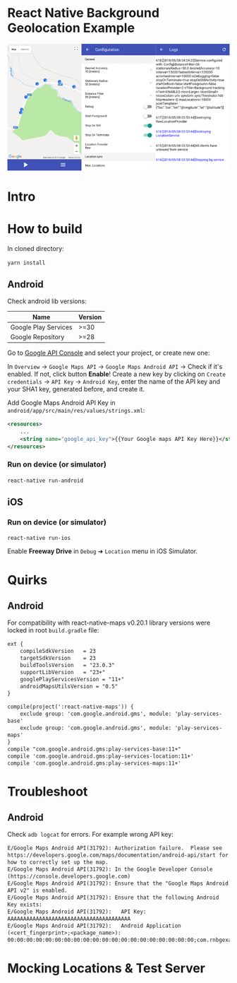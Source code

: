 # React Native Background Geolocation Example

![Screenshot](/screenshot.png)

# Intro

# How to build

In cloned directory:

`yarn install`

## Android

Check android lib versions:

| Name                       | Version |
|----------------------------|---------|
| Google Play Services       | >=30    |
| Google Repository          | >=28    |

Go to [Google API Console](https://console.developers.google.com) and select your project, or create new one:

In `Overview` -> `Google Maps API` -> `Google Maps Android API` -> Check if it's enabled. If not, click button **Enable**!
Create a new key by clicking on `Create credentials` -> `API Key` -> `Android Key`, enter the name of the API key and your SHA1 key, generated before, and create it.

Add Google Maps Android API Key in `android/app/src/main/res/values/strings.xml`:

```xml
<resources>
    ...
    <string name="google_api_key">{{Your Google maps API Key Here}}</string>
</resources>
```

### Run on device (or simulator)

`react-native run-android`

## iOS

### Run on device (or simulator)

`react-native run-ios`

Enable **Freeway Drive** in `Debug` ➜ `Location` menu in iOS Simulator.

# Quirks

## Android

For compatibility with react-native-maps v0.20.1 library versions were locked in root `build.gradle` file:

```
ext {
    compileSdkVersion   = 23
    targetSdkVersion    = 23
    buildToolsVersion   = "23.0.3"
    supportLibVersion   = "23+"
    googlePlayServicesVersion = "11+"
    androidMapsUtilsVersion = "0.5"
}
```

```
compile(project(':react-native-maps')) {
    exclude group: 'com.google.android.gms', module: 'play-services-base'
    exclude group: 'com.google.android.gms', module: 'play-services-maps'
}
compile "com.google.android.gms:play-services-base:11+"
compile 'com.google.android.gms:play-services-location:11+'
compile 'com.google.android.gms:play-services-maps:11+'
```

# Troubleshoot

## Android

Check `adb logcat` for errors. For example wrong API key:

```
E/Google Maps Android API(31792): Authorization failure.  Please see https://developers.google.com/maps/documentation/android-api/start for how to correctly set up the map.
E/Google Maps Android API(31792): In the Google Developer Console (https://console.developers.google.com)
E/Google Maps Android API(31792): Ensure that the "Google Maps Android API v2" is enabled.
E/Google Maps Android API(31792): Ensure that the following Android Key exists:
E/Google Maps Android API(31792): 	API Key: AAAAAAAAAAAAAAAAAAAAAAAAAAAAAAAAAAAAAAA                                             
E/Google Maps Android API(31792): 	Android Application (<cert_fingerprint>;<package_name>): 00:00:00:00:00:00:00:00:00:00:00:00:00:00:00:00:00:00:00:00;com.rnbgexample
```

# Mocking Locations & Test Server

